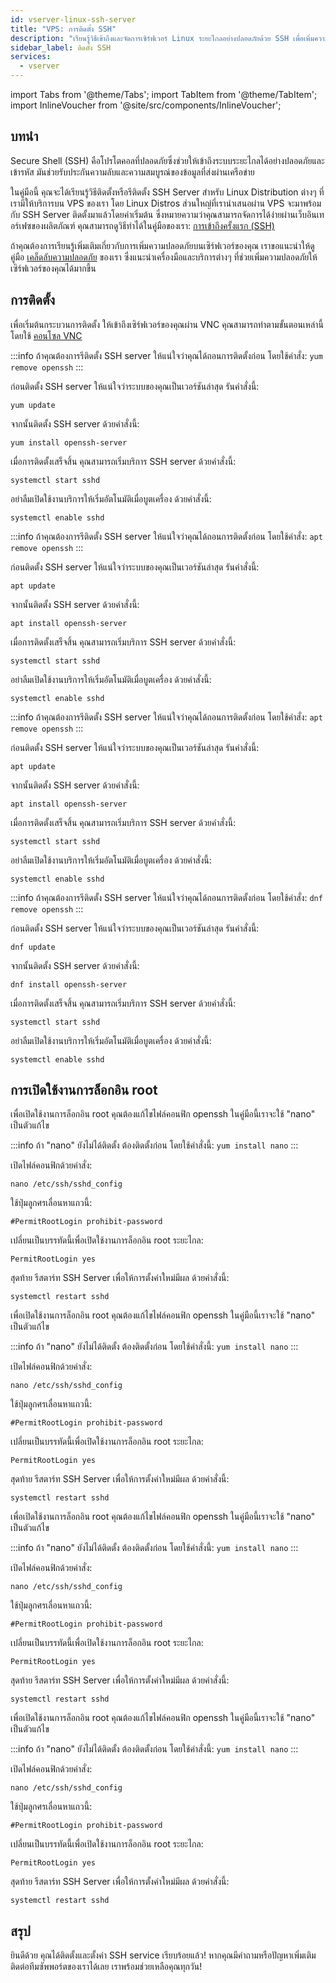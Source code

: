 ```yaml
---
id: vserver-linux-ssh-server
title: "VPS: การติดตั้ง SSH"
description: "เรียนรู้วิธีเข้าถึงและจัดการเซิร์ฟเวอร์ Linux ระยะไกลอย่างปลอดภัยด้วย SSH เพื่อเพิ่มความปลอดภัยของข้อมูลและการควบคุมเซิร์ฟเวอร์ → เรียนรู้เพิ่มเติมตอนนี้"
sidebar_label: ติดตั้ง SSH
services:
  - vserver
---
```


import Tabs from '@theme/Tabs';
import TabItem from '@theme/TabItem';
import InlineVoucher from '@site/src/components/InlineVoucher';


## บทนำ

Secure Shell (SSH) คือโปรโตคอลที่ปลอดภัยซึ่งช่วยให้เข้าถึงระบบระยะไกลได้อย่างปลอดภัยและเข้ารหัส มันช่วยรับประกันความลับและความสมบูรณ์ของข้อมูลที่ส่งผ่านเครือข่าย

ในคู่มือนี้ คุณจะได้เรียนรู้วิธีติดตั้งหรือรีติดตั้ง SSH Server สำหรับ Linux Distribution ต่างๆ ที่เรามีให้บริการบน VPS ของเรา โดย Linux Distros ส่วนใหญ่ที่เรานำเสนอผ่าน VPS จะมาพร้อมกับ SSH Server ติดตั้งมาแล้วโดยค่าเริ่มต้น ซึ่งหมายความว่าคุณสามารถจัดการได้ง่ายผ่านเว็บอินเทอร์เฟซของผลิตภัณฑ์ คุณสามารถดูวิธีทำได้ในคู่มือของเรา: [การเข้าถึงครั้งแรก (SSH)](vserver-linux-ssh.md)

ถ้าคุณต้องการเรียนรู้เพิ่มเติมเกี่ยวกับการเพิ่มความปลอดภัยบนเซิร์ฟเวอร์ของคุณ เราขอแนะนำให้ดูคู่มือ [เคล็ดลับความปลอดภัย](vserver-linux-security-tips.md) ของเรา ซึ่งแนะนำเครื่องมือและบริการต่างๆ ที่ช่วยเพิ่มความปลอดภัยให้เซิร์ฟเวอร์ของคุณได้มากขึ้น

<InlineVoucher />

## การติดตั้ง

เพื่อเริ่มต้นกระบวนการติดตั้ง ให้เข้าถึงเซิร์ฟเวอร์ของคุณผ่าน VNC คุณสามารถทำตามขั้นตอนเหล่านี้โดยใช้ [คอนโซล VNC](vserver-vnc.md)


<Tabs>
<TabItem value="CentOS" label="CentOS" default>

:::info
ถ้าคุณต้องการรีติดตั้ง SSH server ให้แน่ใจว่าคุณได้ถอนการติดตั้งก่อน โดยใช้คำสั่ง: `yum remove openssh`
:::

ก่อนติดตั้ง SSH server ให้แน่ใจว่าระบบของคุณเป็นเวอร์ชันล่าสุด รันคำสั่งนี้:
```
yum update
```

จากนั้นติดตั้ง SSH server ด้วยคำสั่งนี้:
```
yum install openssh-server
```

เมื่อการติดตั้งเสร็จสิ้น คุณสามารถเริ่มบริการ SSH server ด้วยคำสั่งนี้:
```
systemctl start sshd
```

อย่าลืมเปิดใช้งานบริการให้เริ่มอัตโนมัติเมื่อบูตเครื่อง ด้วยคำสั่งนี้:
```
systemctl enable sshd
```

</TabItem>

<TabItem value="Debian" label="Debian">

:::info
ถ้าคุณต้องการรีติดตั้ง SSH server ให้แน่ใจว่าคุณได้ถอนการติดตั้งก่อน โดยใช้คำสั่ง: `apt remove openssh`
:::

ก่อนติดตั้ง SSH server ให้แน่ใจว่าระบบของคุณเป็นเวอร์ชันล่าสุด รันคำสั่งนี้:
```
apt update
```

จากนั้นติดตั้ง SSH server ด้วยคำสั่งนี้:
```
apt install openssh-server
```

เมื่อการติดตั้งเสร็จสิ้น คุณสามารถเริ่มบริการ SSH server ด้วยคำสั่งนี้:
```
systemctl start sshd
```

อย่าลืมเปิดใช้งานบริการให้เริ่มอัตโนมัติเมื่อบูตเครื่อง ด้วยคำสั่งนี้:
```
systemctl enable sshd
```
</TabItem>

<TabItem value="Ubuntu" label="Ubuntu">

:::info
ถ้าคุณต้องการรีติดตั้ง SSH server ให้แน่ใจว่าคุณได้ถอนการติดตั้งก่อน โดยใช้คำสั่ง: `apt remove openssh`
:::

ก่อนติดตั้ง SSH server ให้แน่ใจว่าระบบของคุณเป็นเวอร์ชันล่าสุด รันคำสั่งนี้:
```
apt update
```

จากนั้นติดตั้ง SSH server ด้วยคำสั่งนี้:
```
apt install openssh-server
```

เมื่อการติดตั้งเสร็จสิ้น คุณสามารถเริ่มบริการ SSH server ด้วยคำสั่งนี้:
```
systemctl start sshd
```

อย่าลืมเปิดใช้งานบริการให้เริ่มอัตโนมัติเมื่อบูตเครื่อง ด้วยคำสั่งนี้:
```
systemctl enable sshd
```
</TabItem>

<TabItem value="Fedora" label="Fedora">

:::info
ถ้าคุณต้องการรีติดตั้ง SSH server ให้แน่ใจว่าคุณได้ถอนการติดตั้งก่อน โดยใช้คำสั่ง: `dnf remove openssh`
:::

ก่อนติดตั้ง SSH server ให้แน่ใจว่าระบบของคุณเป็นเวอร์ชันล่าสุด รันคำสั่งนี้:
```
dnf update
```

จากนั้นติดตั้ง SSH server ด้วยคำสั่งนี้:
```
dnf install openssh-server
```

เมื่อการติดตั้งเสร็จสิ้น คุณสามารถเริ่มบริการ SSH server ด้วยคำสั่งนี้:
```
systemctl start sshd
```

อย่าลืมเปิดใช้งานบริการให้เริ่มอัตโนมัติเมื่อบูตเครื่อง ด้วยคำสั่งนี้:
```
systemctl enable sshd
```
</TabItem>
</Tabs>

## การเปิดใช้งานการล็อกอิน root

<Tabs>

<TabItem value="CentOS" label="CentOS" default>
เพื่อเปิดใช้งานการล็อกอิน root คุณต้องแก้ไขไฟล์คอนฟิก openssh ในคู่มือนี้เราจะใช้ "nano" เป็นตัวแก้ไข

:::info
ถ้า "nano" ยังไม่ได้ติดตั้ง ต้องติดตั้งก่อน โดยใช้คำสั่งนี้: `yum install nano`
:::

เปิดไฟล์คอนฟิกด้วยคำสั่ง:
```
nano /etc/ssh/sshd_config 
```

ใช้ปุ่มลูกศรเลื่อนหาแถวนี้:
```
#PermitRootLogin prohibit-password
```

เปลี่ยนเป็นบรรทัดนี้เพื่อเปิดใช้งานการล็อกอิน root ระยะไกล:
```
PermitRootLogin yes
```

สุดท้าย รีสตาร์ท SSH Server เพื่อให้การตั้งค่าใหม่มีผล ด้วยคำสั่งนี้:
```
systemctl restart sshd
```
</TabItem>

<TabItem value="Debian" label="Debian" default>
เพื่อเปิดใช้งานการล็อกอิน root คุณต้องแก้ไขไฟล์คอนฟิก openssh ในคู่มือนี้เราจะใช้ "nano" เป็นตัวแก้ไข

:::info
ถ้า "nano" ยังไม่ได้ติดตั้ง ต้องติดตั้งก่อน โดยใช้คำสั่งนี้: `yum install nano`
:::

เปิดไฟล์คอนฟิกด้วยคำสั่ง:
```
nano /etc/ssh/sshd_config 
```

ใช้ปุ่มลูกศรเลื่อนหาแถวนี้:
```
#PermitRootLogin prohibit-password
```

เปลี่ยนเป็นบรรทัดนี้เพื่อเปิดใช้งานการล็อกอิน root ระยะไกล:
```
PermitRootLogin yes
```

สุดท้าย รีสตาร์ท SSH Server เพื่อให้การตั้งค่าใหม่มีผล ด้วยคำสั่งนี้:
```
systemctl restart sshd
```
</TabItem>

<TabItem value="Ubuntu" label="Ubuntu" default>
เพื่อเปิดใช้งานการล็อกอิน root คุณต้องแก้ไขไฟล์คอนฟิก openssh ในคู่มือนี้เราจะใช้ "nano" เป็นตัวแก้ไข

:::info
ถ้า "nano" ยังไม่ได้ติดตั้ง ต้องติดตั้งก่อน โดยใช้คำสั่งนี้: `yum install nano`
:::

เปิดไฟล์คอนฟิกด้วยคำสั่ง:
```
nano /etc/ssh/sshd_config 
```

ใช้ปุ่มลูกศรเลื่อนหาแถวนี้:
```
#PermitRootLogin prohibit-password
```

เปลี่ยนเป็นบรรทัดนี้เพื่อเปิดใช้งานการล็อกอิน root ระยะไกล:
```
PermitRootLogin yes
```

สุดท้าย รีสตาร์ท SSH Server เพื่อให้การตั้งค่าใหม่มีผล ด้วยคำสั่งนี้:
```
systemctl restart sshd
```
</TabItem>

<TabItem value="Fedora" label="Fedora" default>
เพื่อเปิดใช้งานการล็อกอิน root คุณต้องแก้ไขไฟล์คอนฟิก openssh ในคู่มือนี้เราจะใช้ "nano" เป็นตัวแก้ไข

:::info
ถ้า "nano" ยังไม่ได้ติดตั้ง ต้องติดตั้งก่อน โดยใช้คำสั่งนี้: `yum install nano`
:::

เปิดไฟล์คอนฟิกด้วยคำสั่ง:
```
nano /etc/ssh/sshd_config 
```

ใช้ปุ่มลูกศรเลื่อนหาแถวนี้:
```
#PermitRootLogin prohibit-password
```

เปลี่ยนเป็นบรรทัดนี้เพื่อเปิดใช้งานการล็อกอิน root ระยะไกล:
```
PermitRootLogin yes
```

สุดท้าย รีสตาร์ท SSH Server เพื่อให้การตั้งค่าใหม่มีผล ด้วยคำสั่งนี้:
```
systemctl restart sshd
```
</TabItem>
</Tabs>


## สรุป

ยินดีด้วย คุณได้ติดตั้งและตั้งค่า SSH service เรียบร้อยแล้ว! หากคุณมีคำถามหรือปัญหาเพิ่มเติม ติดต่อทีมซัพพอร์ตของเราได้เลย เราพร้อมช่วยเหลือคุณทุกวัน!


<InlineVoucher />